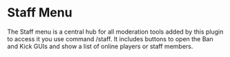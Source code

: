# Staff Menu

The Staff menu is a central hub for all moderation tools added by this plugin to access it you use command /staff. It includes buttons to open the Ban and Kick GUIs and show a list of online players or staff members.
